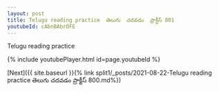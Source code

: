 ```yaml
---
layout: post
title: Telugu reading practice  తెలుగు  చదవడం  ప్రాక్టీస్ 801
youtubeId: cAbnBAbrOFE
---
```

 
 
Telugu reading practice
 
 
 
 
 


{% include youtubePlayer.html id=page.youtubeId %}
 
[Next]({{ site.baseurl }}{% link  split1/_posts/2021-08-22-Telugu reading practice  తెలుగు  చదవడం  ప్రాక్టీస్ 800.md%})
 
